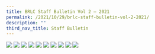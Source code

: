 ```yaml
---
title: BRLC Staff Bulletin Vol 2 – 2021
permalink: /2021/10/29/brlc-staff-bulletin-vol-2-2021/
description: ""
third_nav_title: Staff Bulletin
---
```

<img src="/images/0001-1-scaled.jpg">
<img src="/images/00020-scaled.jpg">
<img src="/images/0003-scaled.jpg">
<img src="/images/0004-scaled.jpg">
<img src="/images/0005-scaled.jpg">
<img src="/images/0006-scaled.jpg">
<img src="/images/0007-scaled.jpg">
<img src="/images/0008-scaled.jpg">
<img src="/images/0009-scaled.jpg">
<img src="/images/00100-scaled.jpg">